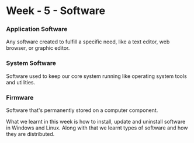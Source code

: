 # Week - 5 - Software

### <b>Application Software</b>
Any software created to fulfill a specific need, like a text editor, web browser, or graphic editor.

### <b>System Software</b>
Software used to keep our core system running like operating system tools and utilities.

### <b>Firmware</b>
Software that's permanently stored on a computer component.

What we learnt in this week is how to install, update and uninstall software in Windows and Linux. Along with that we learnt types of software and how they are distributed.